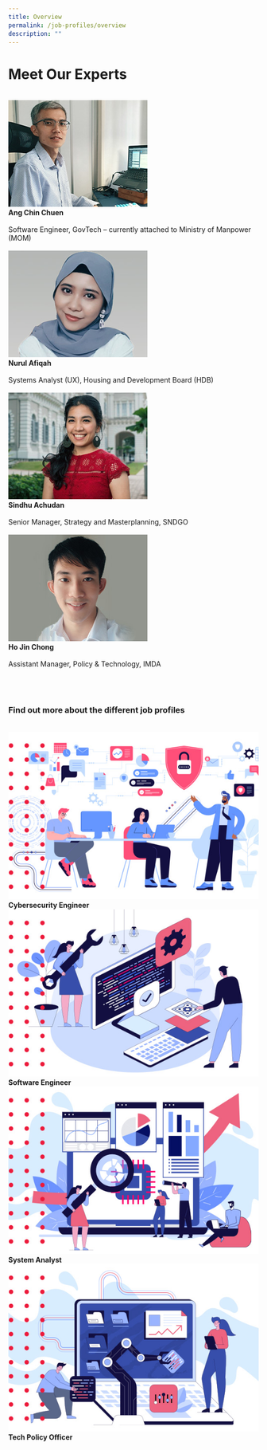 ```yaml
---
title: Overview
permalink: /job-profiles/overview
description: ""
---
```

# Meet Our Experts

<br>
<div class="row" >
	<div class="col"> 
	<a href="/job-profiles/software-engineer/ang-chin-chuen"><img src="images/ang-chin-chuen.jpg" alt="Ang Chin Chuen"></a><br>
		<div class="header"><b>Ang Chin Chuen</b></div><br>
		<div class="para">Software Engineer, GovTech – currently attached to Ministry of Manpower (MOM)
</div>
<br>

</div>
	<div class="col"> 
<a href="/job-profiles/systems-analyst/nurul-afiqah"><img src="images/nurul-afiqah.jpg" alt="Nurul Afiqah"></a><br>
	<div class="header"><b>Nurul Afiqah</b></div><br>
	<div class="para">Systems Analyst (UX), Housing and Development Board (HDB)
</div>
<br>

</div>
	<div class="col"> 
<a href="/job-profiles/tech-policy/sindhu"><img src="images/sindhu-achudan.jpg" alt="Sindhu Achudan"></a><br>
	<div class="header"><b>Sindhu Achudan</b></div><br>
	<div class="para">Senior Manager, Strategy and Masterplanning, SNDGO
</div>
<br></div></div>

<div class="row">
<div class="col"> 
<a href="/job-profiles/tech-policy/ho-jin-chong"><img src="images/ho-jin-chong.jpg" alt="Ho Jin Chong"></a><br>
		<div class="header"><b>Ho Jin Chong</b></div><br>
		<div class="para">Assistant Manager, Policy & Technology, IMDA
</div>
<br>

</div>
	<div class="col"> 
<br>

</div>
	<div class="col"> 
</div>
<br></div>



### Find out more about the different job profiles
<br>	
<div class="row">	
<div class="col"> 
<a href="/job-profiles/cybersecurity-engineer/overview"><img src="/images/job-profile-ce1.jpg" alt="Heng Tian Hao"></a><br>
<div class="header"><b>Cybersecurity Engineer</b></div>
</div>
	
<div class="col"> 
<a href="/job-profiles/software-engineer/overview"><img src="/images/job-profile-se1.jpg" alt="Ang Chin Chuen"></a><br>
<div class="header"><b>Software Engineer</b></div>
</div>
	
<div class="col"> 
<a href="/job-profiles/systems-analyst/overview"><img src="/images/job-profile-sa1.jpg" alt="Nurul Afiqah"></a><br>
<div class="header"><b>System Analyst</b></div>
</div>
</div>


<div class="row">	
<div class="col"> 
<a href="/job-profiles/tech-policy/overview"><img src="/images/job-profile-1.jpg" alt="Sindhu Achudan"></a><br>
	<div class="header"><b>Tech Policy Officer</b></div>
</div>

<div class="col"> 
<a href=""></a><br>
<div class="header"><b></b></div>
</div>
	
<div class="col"> 
<a href=""></a><br>
<div class="header"><b></b></div>
</div>
</div>